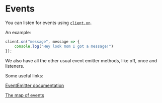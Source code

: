 # Events

You can listen for events using [`client.on`](/msgroom-orm/docs/api/classes/index.Client#on).

An example:

```js
client.on("message", message => {
    console.log("Hey look mom I got a message!")
});
```

We also have all the other usual event emitter methods, like off, once and listeners.

Some useful links:

[EventEmitter documentation](https://nodejs.org/api/events.html#class-eventemitter)

[The map of events](/msgroom-orm/docs/api/interfaces/types_events.ClientEvents)
